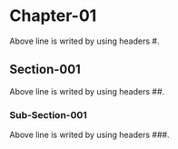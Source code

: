 # Chapter-01
Above line is writed by using headers #.

## Section-001
Above line is writed by using headers ##.

### Sub-Section-001
 Above line is writed by using headers ###.


